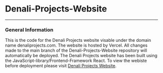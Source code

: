 # Denali-Projects-Website
***
### General Information
This is the code for the Denali Projects website visable under the domain name denaliprojects.com. The website is hosted by Vercel. All changes made to the main branch of the Denali-Projects-Website repository will automatically be deployed. The Denali Projects website has been built using the JavaScript-library/Frontend-Framework React. To view the webiste before deployment please visit [Denali Projects Website](https://denali-projects-website.vercel.app).


